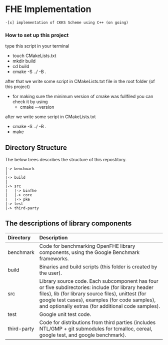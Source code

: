 # FHE Implementation 
    -[x] implementation of CKKS Scheme using C++ (on going)

### How to set up this project
type this script in your terminal
- touch CMakeLists.txt
- mkdir build
- cd build
- cmake -S ../ -B .

after that we write some script in CMakeLists.txt file in the root folder (of this project)
- for making sure the minimum version of cmake was fullfiled you can check it by using
    - cmake --version

after we write some script in CMakeLists.txt
- cmake -S ../ -B .
- make

## Directory Structure
The below trees describes the structure of this repostitory.
```
|-> benchmark
|
|-> build
|
|-> src
|   |-> binfhe
|   |-> core
|   |-> pke
|-> test
|-> third-party
```

## The descriptions of library components
| Directory   | Description      |
|:------------|:-----------------|
| benchmark   | Code for benchmarking OpenFHE library components, using the Google Benchmark frameworks. |
| build       | Binaries and build scripts (this folder is created by the user).  |
| src         | Library source code. Each subcomponent has four or five subdirectories: include (for library header files), lib (for library source files), unittest (for google test cases), examples (for code samples), and optionally extras (for additional code samples). |
| test        | Google unit test code.   |
| third-party | Code for distributions from third parties (includes NTL/GMP + git submodules for tcmalloc, cereal, google test, and google benchmark). |